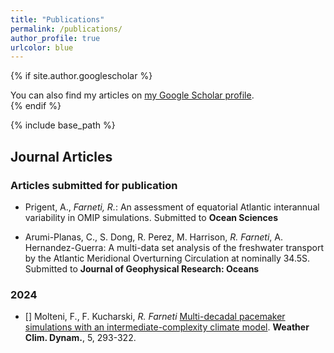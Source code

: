 ```yaml
---
title: "Publications"
permalink: /publications/
author_profile: true
urlcolor: blue
---
```


{% if site.author.googlescholar %}
  <div class="wordwrap">You can also find my articles on <a href="{{site.author.googlescholar}}">my Google Scholar profile</a>.</div>
{% endif %}

{% include base_path %}

## Journal Articles

### Articles submitted for publication

* Prigent, A., *Farneti, R.*: An assessment of equatorial Atlantic interannual variability in OMIP simulations. Submitted to **Ocean Sciences**

* Arumi-Planas, C., S. Dong, R. Perez, M. Harrison, *R. Farneti*, A. Hernandez-Guerra: A multi-data set analysis of the freshwater transport by the Atlantic Meridional Overturning Circulation at nominally 34.5S. Submitted to **Journal of Geophysical Research: Oceans**

### 2024

* [] Molteni, F., F. Kucharski, *R. Farneti* [Multi-decadal pacemaker simulations with an intermediate-complexity climate model](https://doi.org/10.5194/wcd-5-293-2024). **Weather Clim. Dynam.**, 5, 293-322.

